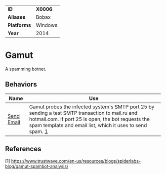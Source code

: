 |||
|---------|------------------------|
|**ID**|**X0006**|
|**Aliases**|Bobax|
|**Platforms**|Windows|
|**Year**| 2014 |


Gamut
=====
A spamming botnet.

Behaviors
---------
|Name|Use|
|---------------------|-------------------------------------------------------|
|[Send Email](https://github.com/MAECProject/malware-behaviors/tree/master/execution/send-email.md) | Gamut probes the infected system's SMTP port 25 by sending a test SMTP transaction to mail.ru and hotmail.com. If port 25 is open, the bot requests the spam template and email list, which it uses to send spam. [1](#1)|

References
----------
<a name="1">[1]</a> https://www.trustwave.com/en-us/resources/blogs/spiderlabs-blog/gamut-spambot-analysis/